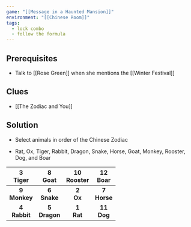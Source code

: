 ```yaml
---
game: "[[Message in a Haunted Mansion]]"
environment: "[[Chinese Room]]"
tags:
  - lock combo
  - follow the formula
---
```

## Prerequisites
* Talk to [[Rose Green]] when she mentions the [[Winter Festival]]
## Clues
* [[The Zodiac and You]]
## Solution
* Select animals in order of the Chinese Zodiac
- Rat, Ox, Tiger, Rabbit, Dragon, Snake, Horse, Goat, Monkey, Rooster, Dog, and Boar

|  3<br>Tiger<br>  |  **8<br>Goat**  | **10<br>Rooster** | **12<br>Boar** |
| :--------------: | :-------------: | :---------------: | :------------: |
| **9 <br>Monkey** | **6<br>Snake**  |    **2<br>Ox**    | **7<br>Horse** |
| **4<br>Rabbit**  | **5<br>Dragon** |   **1<br>Rat**    | **11<br>Dog**  |
